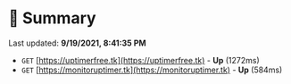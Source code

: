 # 📖 Summary
Last updated: **9/19/2021, 8:41:35 PM**

- `GET` [https://uptimerfree.tk](https://uptimerfree.tk) - **Up** (1272ms)
- `GET` [https://monitoruptimer.tk](https://monitoruptimer.tk) - **Up** (584ms)

